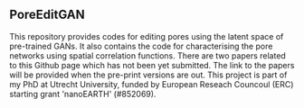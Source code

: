 ## PoreEditGAN
This repository provides codes for editing pores using the latent space of pre-trained GANs. It also contains the code for characterising the pore networks using spatial correlation functions. There are two papers related to this Github page which has not been yet submitted. The link to the papers will be provided when the pre-print versions are out. This project is part of my PhD at Utrecht University, funded by European Reseach Councoul (ERC) starting grant 'nanoEARTH' ($\#$852069).